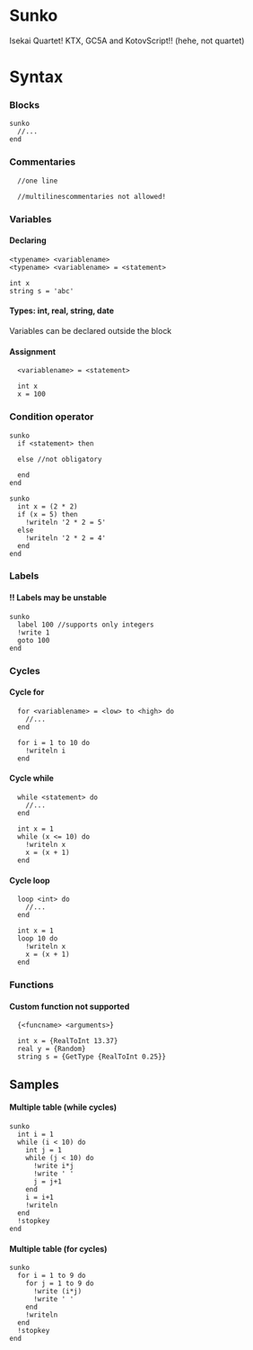 # Sunko
Isekai Quartet! KTX, GC5A and KotovScript!! (hehe, not quartet)

# Syntax

### Blocks

```
sunko
  //...
end
```

### Commentaries

```
  //one line
  
  //multilinescommentaries not allowed!
```

### Variables

#### Declaring

```
<typename> <variablename>
<typename> <variablename> = <statement>
```

```
int x
string s = 'abc'
```

#### Types: int, real, string, date

Variables can be declared outside the block

#### Assignment
```
  <variablename> = <statement>
```

```
  int x
  x = 100
```

### Condition operator
```
sunko
  if <statement> then
  
  else //not obligatory
  
  end
end
```
```
sunko
  int x = (2 * 2)
  if (x = 5) then
    !writeln '2 * 2 = 5'
  else
    !writeln '2 * 2 = 4'
  end
end
```

### Labels
#### !! Labels may be unstable
```
sunko
  label 100 //supports only integers
  !write 1
  goto 100
end
```

### Cycles
#### Cycle for
```
  for <variablename> = <low> to <high> do
    //...
  end
```
```
  for i = 1 to 10 do
    !writeln i
  end
```

#### Cycle while
```
  while <statement> do
    //...
  end
```
```
  int x = 1
  while (x <= 10) do
    !writeln x
    x = (x + 1)
  end
```

#### Cycle loop
```
  loop <int> do
    //...
  end
```
```
  int x = 1
  loop 10 do
    !writeln x
    x = (x + 1)
  end
```

### Functions
#### Custom function not supported
```
  {<funcname> <arguments>}
```
```
  int x = {RealToInt 13.37}
  real y = {Random}
  string s = {GetType {RealToInt 0.25}}
```

## Samples
#### Multiple table (while cycles)
```
sunko
  int i = 1
  while (i < 10) do
    int j = 1
    while (j < 10) do
      !write i*j
      !write ' '
      j = j+1
    end
    i = i+1
    !writeln
  end
  !stopkey
end
```
#### Multiple table (for cycles)
```
sunko
  for i = 1 to 9 do
    for j = 1 to 9 do
      !write (i*j)
      !write ' '
    end
    !writeln
  end
  !stopkey
end
```
